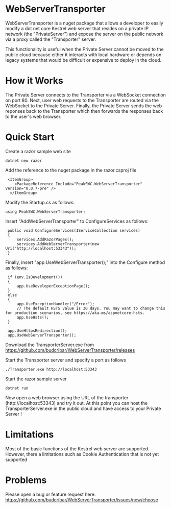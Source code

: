 # WebServerTransporter 

WebServerTransporter is a nuget package that allows a developer to easily modify a dot net core Kestrel web server that resides on a private IP network (the "PrivateServer") and expose the server
on the public network via a proxy called the "Transporter" server.

This functionality is useful when the Private Server cannot be moved to the public cloud because either it interacts with local hardware or depends on legacy systems that would be difficult or expensive to deploy in the cloud.

# How it Works 

The Private Server connects to the Transporter via a WebSocket connection on port 80. Next, user web requests to the Transporter are routed via the WebSocket to the 
Private Server. Finally, the Private Server sends the web reponses back to the Transporter which then forwards the responses back to the user's web browser.

# Quick Start
Create a razor sample web site

```
dotnet new razor
```

Add the reference to the nuget package in the razor.csproj file 

```
 <ItemGroup>
    <PackageReference Include="PeakSWC.WebServerTransporter" Version="0.0.7-pre" />
  </ItemGroup>
```

Modify the Startup.cs as follows:
```
using PeakSWC.WebServerTransporter;
```

Insert "AddWebServerTransporter" to ConfigureServices as follows:

```
 public void ConfigureServices(IServiceCollection services)
 {
     services.AddRazorPages();
     services.AddWebServerTransporter(new Uri("http://localhost:53343"));
 }
```

Finally, insert "app.UseWebServerTransporter();" into the Configure method as follows:
```
 if (env.IsDevelopment())
 {
     app.UseDeveloperExceptionPage();
 }
 else
 {
     app.UseExceptionHandler("/Error");
     // The default HSTS value is 30 days. You may want to change this for production scenarios, see https://aka.ms/aspnetcore-hsts.
     app.UseHsts();
 }

 app.UseHttpsRedirection();
 app.UseWebServerTransporter();
```
Download the TransporterServer.exe from https://github.com/budcribar/WebServerTransporter/releases

Start the Transporter server and specify a port as follows
```
./Transporter.exe http://localhost:53343
```
Start the razor sample server

```
dotnet run
```

Now open a web browser using the URL of the transporter (http://localhost:53343) and try it out.
At this point you can host the TransporterServer.exe in the public cloud and have access to your Private Server !

# Limitations
Most of the basic functions of the Kestrel web server are supported. However, there a limitations such as Cookie Authentication that is not yet supported

# Problems
Please open a bug or feature request here: https://github.com/budcribar/WebServerTransporter/issues/new/choose

